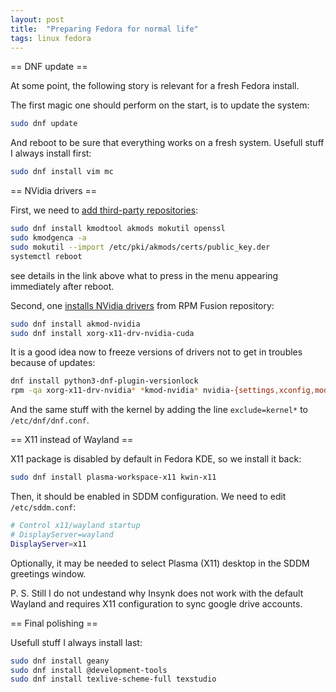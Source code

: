 ```yaml
---
layout: post
title:  "Preparing Fedora for normal life"
tags: linux fedora 
---
```


== DNF update ==

At some point, the following story is relevant for a fresh Fedora install.

The first magic one should perform on the start, is to update the system:
```bash
sudo dnf update
```
And reboot to be sure that everything works on a fresh system. Usefull stuff I always install first:
```bash
sudo dnf install vim mc 
```

== NVidia drivers ==

First, we need to [add third-party repositories](https://docs.fedoraproject.org/en-US/quick-docs/rpmfusion-setup/):
```bash
sudo dnf install kmodtool akmods mokutil openssl 
sudo kmodgenca -a 
sudo mokutil --import /etc/pki/akmods/certs/public_key.der 
systemctl reboot 
```
see details in the link above what to press in the menu appearing immediately after reboot.

Second, one [installs NVidia drivers](https://rpmfusion.org/Howto/NVIDIA) from RPM Fusion repository:
```bash
sudo dnf install akmod-nvidia 
sudo dnf install xorg-x11-drv-nvidia-cuda 
```

It is a good idea now to freeze versions of drivers not to get in troubles because of updates:
```bash
dnf install python3-dnf-plugin-versionlock
rpm -qa xorg-x11-drv-nvidia* *kmod-nvidia* nvidia-{settings,xconfig,modprobe,persistenced}  >> /etc/dnf/plugins/versionlock.list
```

And the same stuff with the kernel by adding the line `exclude=kernel*` to `/etc/dnf/dnf.conf`.


== X11 instead of Wayland ==

X11 package is disabled by default in Fedora KDE, so we install it back:
```bash
sudo dnf install plasma-workspace-x11 kwin-x11
```

Then, it should be enabled in SDDM configuration. We need to edit `/etc/sddm.conf`:
```bash
# Control x11/wayland startup
# DisplayServer=wayland
DisplayServer=x11
```

Optionally, it may be needed to select Plasma (X11) desktop in the SDDM greetings window. 

P. S. Still I do not undestand why Insynk does not work with the default Wayland and requires X11 configuration to sync google drive accounts.


== Final polishing ==

Usefull stuff I always install last:
```bash
sudo dnf install geany
sudo dnf install @development-tools
sudo dnf install texlive-scheme-full texstudio 
```








